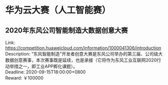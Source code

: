 # 华为云大赛（人工智能赛）



## 2020年东风公司智能制造大数据创意大赛

Link: https://competition.huaweicloud.com/information/1000041306/introduction  
Description: “东风智能制造”开发者创意大赛是东风公司举办的第三届、公司级大数据创意赛事，本次赛事既是延续，也是承接（它将作为东风工业互联网2020行动举措之一，即工业APP孵化课题）。  
Deadline: 2020-09-15T18:00:00+0800  
Reward: ￥100000  


